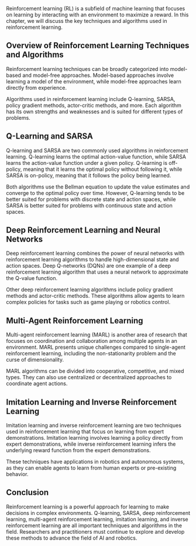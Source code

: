 
Reinforcement learning (RL) is a subfield of machine learning that focuses on learning by interacting with an environment to maximize a reward. In this chapter, we will discuss the key techniques and algorithms used in reinforcement learning.

Overview of Reinforcement Learning Techniques and Algorithms
------------------------------------------------------------

Reinforcement learning techniques can be broadly categorized into model-based and model-free approaches. Model-based approaches involve learning a model of the environment, while model-free approaches learn directly from experience.

Algorithms used in reinforcement learning include Q-learning, SARSA, policy gradient methods, actor-critic methods, and more. Each algorithm has its own strengths and weaknesses and is suited for different types of problems.

Q-Learning and SARSA
--------------------

Q-learning and SARSA are two commonly used algorithms in reinforcement learning. Q-learning learns the optimal action-value function, while SARSA learns the action-value function under a given policy. Q-learning is off-policy, meaning that it learns the optimal policy without following it, while SARSA is on-policy, meaning that it follows the policy being learned.

Both algorithms use the Bellman equation to update the value estimates and converge to the optimal policy over time. However, Q-learning tends to be better suited for problems with discrete state and action spaces, while SARSA is better suited for problems with continuous state and action spaces.

Deep Reinforcement Learning and Neural Networks
-----------------------------------------------

Deep reinforcement learning combines the power of neural networks with reinforcement learning algorithms to handle high-dimensional state and action spaces. Deep Q-networks (DQNs) are one example of a deep reinforcement learning algorithm that uses a neural network to approximate the Q-value function.

Other deep reinforcement learning algorithms include policy gradient methods and actor-critic methods. These algorithms allow agents to learn complex policies for tasks such as game playing or robotics control.

Multi-Agent Reinforcement Learning
----------------------------------

Multi-agent reinforcement learning (MARL) is another area of research that focuses on coordination and collaboration among multiple agents in an environment. MARL presents unique challenges compared to single-agent reinforcement learning, including the non-stationarity problem and the curse of dimensionality.

MARL algorithms can be divided into cooperative, competitive, and mixed types. They can also use centralized or decentralized approaches to coordinate agent actions.

Imitation Learning and Inverse Reinforcement Learning
-----------------------------------------------------

Imitation learning and inverse reinforcement learning are two techniques used in reinforcement learning that focus on learning from expert demonstrations. Imitation learning involves learning a policy directly from expert demonstrations, while inverse reinforcement learning infers the underlying reward function from the expert demonstrations.

These techniques have applications in robotics and autonomous systems, as they can enable agents to learn from human experts or pre-existing behavior.

Conclusion
----------

Reinforcement learning is a powerful approach for learning to make decisions in complex environments. Q-learning, SARSA, deep reinforcement learning, multi-agent reinforcement learning, imitation learning, and inverse reinforcement learning are all important techniques and algorithms in the field. Researchers and practitioners must continue to explore and develop these methods to advance the field of AI and robotics.
